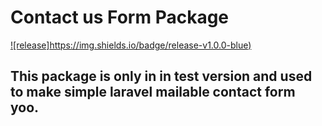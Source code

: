 # Contact us Form Package

[![release]https://img.shields.io/badge/release-v1.0.0-blue)](https://github.com/thegr8dev/contactus/tags)
<!-- ![License](https://img.shields.io/github/license/thegr8dev/contactus)
![Issues](https://img.shields.io/github/issues/thegr8dev/contactus?style=flat-square)
![Stars](https://img.shields.io/github/stars/thegr8dev/contactus)
![Fork](https://img.shields.io/github/forks/thegr8dev/contactus)
![Share](https://img.shields.io/twitter/url?style=social&url=https%3A%2F%2Fgithub.com%2Fthegr8dev%2Fcontactus) -->


## This package is only in in test version and used to make simple laravel mailable contact form yoo.